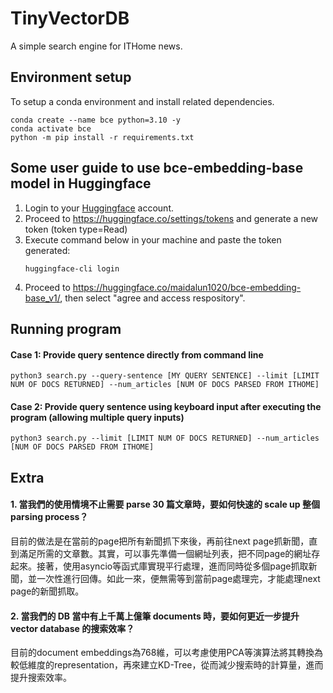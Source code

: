 # TinyVectorDB
A simple search engine for ITHome news.


## Environment setup

To setup a conda environment and install related dependencies.
```
conda create --name bce python=3.10 -y
conda activate bce
python -m pip install -r requirements.txt
```

## Some user guide to use bce-embedding-base model in Huggingface

1. Login to your [Huggingface](https://huggingface.co/) account.
2. Proceed to https://huggingface.co/settings/tokens and generate a new token (token type=Read)
3. Execute command below in your machine and paste the token generated:
   ```
   huggingface-cli login
   ```
4. Proceed to https://huggingface.co/maidalun1020/bce-embedding-base_v1/, then select "agree and access respository".

## Running program
#### Case 1: Provide query sentence directly from command line
 ```
 python3 search.py --query-sentence [MY QUERY SENTENCE] --limit [LIMIT NUM OF DOCS RETURNED] --num_articles [NUM OF DOCS PARSED FROM ITHOME]
 ```

#### Case 2: Provide query sentence using keyboard input after executing the program (allowing multiple query inputs)
 ```
 python3 search.py --limit [LIMIT NUM OF DOCS RETURNED] --num_articles [NUM OF DOCS PARSED FROM ITHOME]
 ```

## Extra 
#### 1. 當我們的使用情境不止需要 parse 30 篇文章時，要如何快速的 scale up 整個 parsing process？
目前的做法是在當前的page把所有新聞抓下來後，再前往next page抓新聞，直到滿足所需的文章數。其實，可以事先準備一個網址列表，把不同page的網址存起來。接著，使用asyncio等函式庫實現平行處理，進而同時從多個page抓取新聞，並一次性進行回傳。如此一來，便無需等到當前page處理完，才能處理next page的新聞抓取。

#### 2. 當我們的 DB 當中有上千萬上億筆 documents 時，要如何更近一步提升 vector database 的搜索效率？
目前的document embeddings為768維，可以考慮使用PCA等演算法將其轉換為較低維度的representation，再來建立KD-Tree，從而減少搜索時的計算量，進而提升搜索效率。
